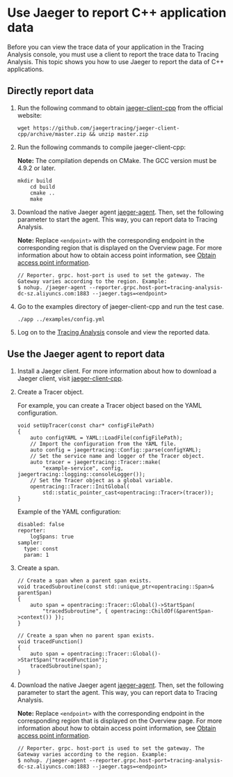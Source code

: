 # Use Jaeger to report C++ application data

Before you can view the trace data of your application in the Tracing Analysis console, you must use a client to report the trace data to Tracing Analysis. This topic shows you how to use Jaeger to report the data of C++ applications.

## Directly report data

1.  Run the following command to obtain [jaeger-client-cpp](https://github.com/jaegertracing/jaeger-client-cpp) from the official website:

    ```
    wget https://github.com/jaegertracing/jaeger-client-cpp/archive/master.zip && unzip master.zip
    ```

2.  Run the following commands to compile jaeger-client-cpp:

    **Note:** The compilation depends on CMake. The GCC version must be 4.9.2 or later.

    ```
    mkdir build
        cd build
        cmake ..
        make
    ```

3.  Download the native Jaeger agent [jaeger-agent](https://arms-apm.oss-cn-hangzhou.aliyuncs.com/tools/jaeger-agent). Then, set the following parameter to start the agent. This way, you can report data to Tracing Analysis.

    **Note:** Replace `<endpoint>` with the corresponding endpoint in the corresponding region that is displayed on the Overview page. For more information about how to obtain access point information, see [Obtain access point information](#tab2).

    ```
    // Reporter. grpc. host-port is used to set the gateway. The Gateway varies according to the region. Example:
    $ nohup. /jaeger-agent --reporter.grpc.host-port=tracing-analysis-dc-sz.aliyuncs.com:1883 --jaeger.tags=<endpoint>
    ```

4.  Go to the examples directory of jaeger-client-cpp and run the test case.

    ```
    ./app ../examples/config.yml
    ```

5.  Log on to the [Tracing Analysis](https://tracing-analysis.console.aliyun.com/) console and view the reported data.


## Use the Jaeger agent to report data

1.  Install a Jaeger client. For more information about how to download a Jaeger client, visit [jaeger-client-cpp](https://github.com/jaegertracing/jaeger-client-cpp).

2.  Create a Tracer object.

    For example, you can create a Tracer object based on the YAML configuration.

    ```
    void setUpTracer(const char* configFilePath)
    {
        auto configYAML = YAML::LoadFile(configFilePath);
        // Import the configuration from the YAML file.
        auto config = jaegertracing::Config::parse(configYAML);
        // Set the service name and logger of the Tracer object.
        auto tracer = jaegertracing::Tracer::make(
            "example-service", config, jaegertracing::logging::consoleLogger());
        // Set the Tracer object as a global variable.
        opentracing::Tracer::InitGlobal(
            std::static_pointer_cast<opentracing::Tracer>(tracer));
    }
    ```

    Example of the YAML configuration:

    ```
    disabled: false
    reporter:
        logSpans: true
    sampler:
      type: const
      param: 1
    ```

3.  Create a span.

    ```
    // Create a span when a parent span exists.
    void tracedSubroutine(const std::unique_ptr<opentracing::Span>& parentSpan)
    {
        auto span = opentracing::Tracer::Global()->StartSpan(
            "tracedSubroutine", { opentracing::ChildOf(&parentSpan->context()) });
    }
    
    // Create a span when no parent span exists.
    void tracedFunction()
    {
        auto span = opentracing::Tracer::Global()->StartSpan("tracedFunction");
        tracedSubroutine(span);
    }
    ```

4.  Download the native Jaeger agent [jaeger-agent](https://arms-apm.oss-cn-hangzhou.aliyuncs.com/tools/jaeger-agent). Then, set the following parameter to start the agent. This way, you can report data to Tracing Analysis.

    **Note:** Replace `<endpoint>` with the corresponding endpoint in the corresponding region that is displayed on the Overview page. For more information about how to obtain access point information, see [Obtain access point information](#tab2).

    ```
    // Reporter. grpc. host-port is used to set the gateway. The Gateway varies according to the region. Example:
    $ nohup. /jaeger-agent --reporter.grpc.host-port=tracing-analysis-dc-sz.aliyuncs.com:1883 --jaeger.tags=<endpoint>
    ```



